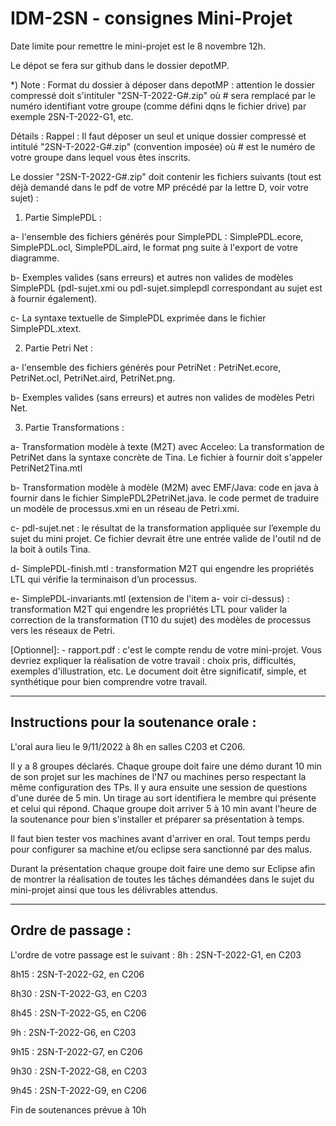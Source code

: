 # IDM-2SN - consignes Mini-Projet

Date limite pour remettre le mini-projet est le 8 novembre 12h. 

Le dépot se fera sur github dans le dossier depotMP. 


*) Note  : Format du dossier à déposer dans depotMP : attention le dossier compressé doit s'intituler "2SN-T-2022-G#.zip" où # sera remplacé par le numéro identifiant votre groupe (comme défini dqns le fichier drive) par exemple 2SN-T-2022-G1, etc. 


Détails : 
Rappel : Il faut déposer un seul et unique dossier compressé et intitulé "2SN-T-2022-G#.zip" (convention imposée) où # est le numéro de votre groupe dans lequel vous êtes inscrits. 


Le dossier "2SN-T-2022-G#.zip" doit contenir les fichiers suivants (tout est déjà demandé dans le pdf de votre MP précédé par la lettre D, voir votre sujet) :


1)  Partie SimplePDL :

a- l'ensemble des fichiers générés pour SimplePDL : SimplePDL.ecore, SimplePDL.ocl, SimplePDL.aird, le format png suite à l'export de votre diagramme. 

b- Exemples valides (sans erreurs) et autres non valides de modèles SimplePDL (pdl-sujet.xmi ou pdl-sujet.simplepdl correspondant au sujet est à fournir également).

c- La syntaxe textuelle de SimplePDL exprimée dans le fichier SimplePDL.xtext.


2) Partie Petri Net :

a- l'ensemble des fichiers générés pour PetriNet : PetriNet.ecore, PetriNet.ocl, PetriNet.aird, PetriNet.png. 

b- Exemples valides (sans erreurs) et autres non valides de modèles Petri Net. 


3) Partie Transformations : 

a- Transformation modèle à texte (M2T) avec Acceleo: La transformation de PetriNet dans la syntaxe concrète de Tina. Le fichier à fournir doit s'appeler PetriNet2Tina.mtl

b- Transformation modèle à modèle (M2M) avec EMF/Java: code en java à fournir dans le fichier  SimplePDL2PetriNet.java. le code permet de traduire un modèle de processus.xmi en un réseau de Petri.xmi.

c- pdl-sujet.net : le résultat de la transformation appliquée sur l’exemple du sujet du mini projet. Ce fichier devrait être une entrée valide de l'outil nd de la boit à outils Tina. 

d- SimplePDL-finish.mtl : transformation M2T qui engendre les propriétés LTL qui vérifie la terminaison d’un processus. 

e- SimplePDL-invariants.mtl (extension de l'item a- voir ci-dessus) : transformation M2T qui engendre les propriétés LTL pour valider la correction de la transformation (T10 du sujet) des modèles de processus vers les réseaux de Petri.


[Optionnel]: - rapport.pdf : c'est le compte rendu de votre mini-projet. Vous devriez expliquer la réalisation de votre travail : choix pris, difficultés, exemples d'illustration, etc. Le document doit être significatif, simple, et synthétique pour bien comprendre votre travail. 






---------------------------------------
Instructions pour la soutenance orale : 
---------------------------------------
L'oral aura lieu le 9/11/2022 à 8h en salles C203 et C206. 

Il y a 8 groupes déclarés. Chaque groupe doit faire une démo durant 10 min de son projet sur les machines de l'N7 ou machines perso respectant la même configuration des TPs. Il y aura ensuite une session de questions d'une durée de 5 min. Un tirage au sort identifiera le membre qui présente et celui qui répond. Chaque groupe doit arriver 5 à 10 min avant l'heure de la soutenance pour bien s'installer et préparer sa présentation à temps. 


Il faut bien tester vos machines avant d'arriver en oral. Tout temps perdu pour configurer sa machine et/ou eclipse sera sanctionné par des malus. 


Durant la présentation chaque groupe doit faire une demo sur Eclipse afin de montrer la réalisation de toutes les tâches démandées dans le sujet du mini-projet ainsi que tous les délivrables attendus. 


------------------
Ordre de passage : 
------------------
L'ordre de votre passage est le suivant : 
8h    : 2SN-T-2022-G1, en C203

8h15  : 2SN-T-2022-G2, en C206

8h30  : 2SN-T-2022-G3, en C203

8h45  : 2SN-T-2022-G5, en C206

9h    : 2SN-T-2022-G6, en C203

9h15  : 2SN-T-2022-G7, en C206

9h30  : 2SN-T-2022-G8, en C203

9h45  : 2SN-T-2022-G9, en C206

Fin de soutenances prévue à 10h

